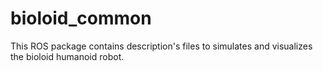 # bioloid_common
This ROS package contains description's files to simulates and visualizes the bioloid humanoid robot. 
